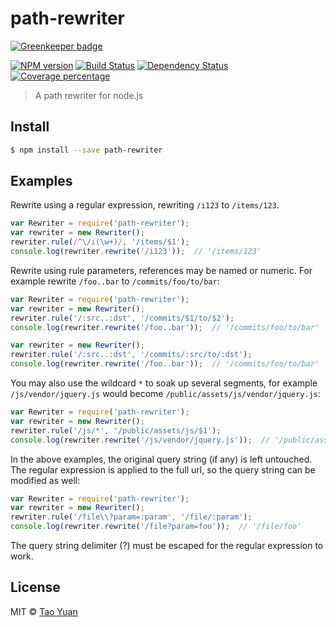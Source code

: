 # path-rewriter 

[![Greenkeeper badge](https://badges.greenkeeper.io/taoyuan/path-rewriter.svg)](https://greenkeeper.io/)

[![NPM version][npm-image]][npm-url] [![Build Status][travis-image]][travis-url] [![Dependency Status][daviddm-image]][daviddm-url] [![Coverage percentage][coveralls-image]][coveralls-url]
> A path rewriter for node.js

## Install

```sh
$ npm install --save path-rewriter
```

## Examples

Rewrite using a regular expression, rewriting `/i123` to `/items/123`.

```js
var Rewriter = require('path-rewriter'); 
var rewriter = new Rewriter();
rewriter.rule(/^\/i(\w+)/, '/items/$1');
console.log(rewriter.rewrite('/i123'));  // '/items/123'
```

Rewrite using rule parameters, references may be named
or numeric. For example rewrite `/foo..bar` to `/commits/foo/to/bar`:

```js
var Rewriter = require('path-rewriter');
var rewriter = new Rewriter();
rewriter.rule('/:src..:dst', '/commits/$1/to/$2');
console.log(rewriter.rewrite('/foo..bar'));  // '/commits/foo/to/bar'

var rewriter = new Rewriter();
rewriter.rule('/:src..:dst', '/commits/:src/to/:dst');
console.log(rewriter.rewrite('/foo..bar'));  // '/commits/foo/to/bar'
```

You may also use the wildcard `*` to soak up several segments,
for example `/js/vendor/jquery.js` would become
`/public/assets/js/vendor/jquery.js`:

```js
var Rewriter = require('path-rewriter');
var rewriter = new Rewriter();
rewriter.rule('/js/*', '/public/assets/js/$1');
console.log(rewriter.rewrite('/js/vendor/jquery.js'));  // '/public/assets/js/vendor/jquery.js'
```

In the above examples, the original query string (if any) is left untouched.
The regular expression is applied to the full url, so the query string
can be modified as well:

```js
var Rewriter = require('path-rewriter');
var rewriter = new Rewriter();
rewriter.rule('/file\\?param=:param', '/file/:param');
console.log(rewriter.rewrite('/file?param=foo'));  // '/file/foo'
```

The query string delimiter (?) must be escaped for the regular expression
to work.

## License

MIT © [Tao Yuan]()

[npm-image]: https://badge.fury.io/js/path-rewriter.svg
[npm-url]: https://npmjs.org/package/path-rewriter
[travis-image]: https://travis-ci.org/taoyuan/path-rewriter.svg?branch=master
[travis-url]: https://travis-ci.org/taoyuan/path-rewriter
[daviddm-image]: https://david-dm.org/taoyuan/path-rewriter.svg?theme=shields.io
[daviddm-url]: https://david-dm.org/taoyuan/path-rewriter
[coveralls-image]: https://coveralls.io/repos/taoyuan/path-rewriter/badge.svg
[coveralls-url]: https://coveralls.io/r/taoyuan/path-rewriter
